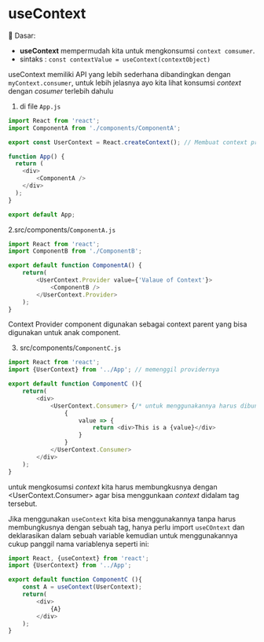# useContext

:key: Dasar:
* **useContext** mempermudah kita untuk mengkonsumsi `context comsumer`.
* sintaks : `const contextValue = useContext(contextObject)`

useContext memiliki API yang lebih sederhana dibandingkan dengan `myContext.consumer`, untuk lebih jelasnya ayo kita lihat konsumsi *context* dengan *cosumer* terlebih dahulu

1. di file `App.js`
```js
import React from 'react';
import ComponentA from './components/ComponentA';

export const UserContext = React.createContext(); // Membuat context provider

function App() {
  return (
    <div>
        <ComponentA />
    </div>
  );
}

export default App;
``` 

2.src/components/`ComponentA.js`
```js
import React from 'react';
import ComponentB from './ComponentB';

export default function ComponentA() {
    return(
        <UserContext.Provider value={'Valaue of Context'}>
            <ComponentB />
        </UserContext.Provider>
    );
}
```
Context Provider component digunakan sebagai context parent yang bisa digunakan untuk anak component.

3. src/components/`ComponentC.js`
```js
import React from 'react';
import {UserContext} from '../App'; // memenggil providernya

export default function ComponentC (){
    return(
        <div>
            <UserContext.Consumer> {/* untuk menggunakannya harus dibungkus dengan Consumer agar menandakan ini anak nya*/}
                {
                    value => {
                        return <div>This is a {value}</div>
                    }
                }
            </UserContext.Consumer>
        </div>
    );
}
```
untuk mengkosumsi *context* kita harus membungkusnya dengan <UserContext.Consumer> agar bisa menggunkaan *context* didalam tag tersebut.

Jika menggunakan `useContext` kita bisa menggunakannya tanpa harus membungkusnya dengan sebuah tag, hanya perlu import `useCOntext` dan deklarasikan dalam sebuah variable kemudian untuk menggunakannya cukup panggil nama variablenya seperti ini: 
```js
import React, {useContext} from 'react';
import {UserContext} from '../App';

export default function ComponentC (){
    const A = useContext(UserContext);
    return(
        <div>
            {A}
        </div>
    );
}
```